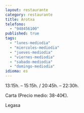 ```yaml
---
layout: restaurante
category: restaurante
title: Arotxa
telefono:
  - "948456100"
published: true
tags:
  - "lunes-mediodia"
  - "miercoles-mediodia"
  - "jueves-mediodia"
  - "viernes-mediodia"
  - "sabado-mediodia"
  - "domingo-mediodia"
idioma: es
---
```


13:15h. – 15:15h. / 20:45h. – 22:30h.

Carta (Precio medio: 38-40€).

Legasa
